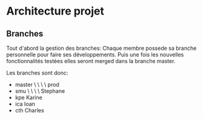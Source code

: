 # Architecture projet

## Branches
Tout d'abord la gestion des branches:
Chaque membre possede sa branche personnelle pour faire ses développements.
Puis une fois les nouvelles fonctionnalités testées elles seront merged dans la branche master.

Les branches sont donc:
  -  master \ \ \ \ prod
  -  smu \ \ \ \ Stephane
  -  kpe         Karine
  -  ica         Ioan
  -  cth         Charles